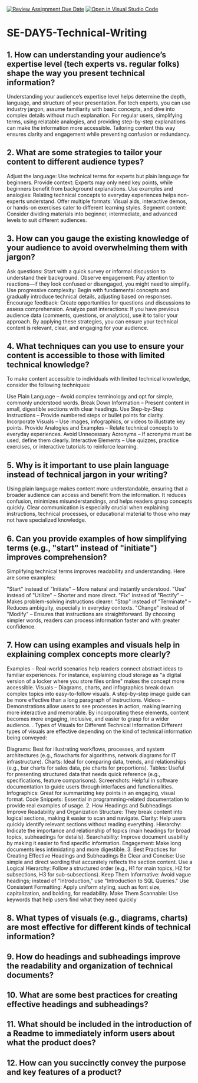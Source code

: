 [![Review Assignment Due Date](https://classroom.github.com/assets/deadline-readme-button-22041afd0340ce965d47ae6ef1cefeee28c7c493a6346c4f15d667ab976d596c.svg)](https://classroom.github.com/a/zsAR-pyY)
[![Open in Visual Studio Code](https://classroom.github.com/assets/open-in-vscode-2e0aaae1b6195c2367325f4f02e2d04e9abb55f0b24a779b69b11b9e10269abc.svg)](https://classroom.github.com/online_ide?assignment_repo_id=18456679&assignment_repo_type=AssignmentRepo)
# SE-DAY5-Technical-Writing
## 1. How can understanding your audience’s expertise level (tech experts vs. regular folks) shape the way you present technical information?

Understanding your audience’s expertise level helps determine the depth, language, and structure of your presentation. For tech experts, you can use industry jargon, assume familiarity with basic concepts, and dive into complex details without much explanation. For regular users, simplifying terms, using relatable analogies, and providing step-by-step explanations can make the information more accessible. Tailoring content this way ensures clarity and engagement while preventing confusion or redundancy.


## 2. What are some strategies to tailor your content to different audience types?

Adjust the language: Use technical terms for experts but plain language for beginners.
Provide context: Experts may only need key points, while beginners benefit from background explanations.
Use examples and analogies: Relating technical concepts to everyday experiences helps non-experts understand.
Offer multiple formats: Visual aids, interactive demos, or hands-on exercises cater to different learning styles.
Segment content: Consider dividing materials into beginner, intermediate, and advanced levels to suit different audiences.
## 3. How can you gauge the existing knowledge of your audience to avoid overwhelming them with jargon?

Ask questions: Start with a quick survey or informal discussion to understand their background.
Observe engagement: Pay attention to reactions—if they look confused or disengaged, you might need to simplify.
Use progressive complexity: Begin with fundamental concepts and gradually introduce technical details, adjusting based on responses.
Encourage feedback: Create opportunities for questions and discussions to assess comprehension.
Analyze past interactions: If you have previous audience data (comments, questions, or analytics), use it to tailor your approach.
By applying these strategies, you can ensure your technical content is relevant, clear, and engaging for your audience.
## 4. What techniques can you use to ensure your content is accessible to those with limited technical knowledge?

To make content accessible to individuals with limited technical knowledge, consider the following techniques:

Use Plain Language – Avoid complex terminology and opt for simple, commonly understood words.
Break Down Information – Present content in small, digestible sections with clear headings.
Use Step-by-Step Instructions – Provide numbered steps or bullet points for clarity.
Incorporate Visuals – Use images, infographics, or videos to illustrate key points.
Provide Analogies and Examples – Relate technical concepts to everyday experiences.
Avoid Unnecessary Acronyms – If acronyms must be used, define them clearly.
Interactive Elements – Use quizzes, practice exercises, or interactive tutorials to reinforce learning.
## 5. Why is it important to use plain language instead of technical jargon in your writing?

Using plain language makes content more understandable, ensuring that a broader audience can access and benefit from the information. It reduces confusion, minimizes misunderstandings, and helps readers grasp concepts quickly. Clear communication is especially crucial when explaining instructions, technical processes, or educational material to those who may not have specialized knowledge.

## 6. Can you provide examples of how simplifying terms (e.g., "start" instead of "initiate") improves comprehension?

Simplifying technical terms improves readability and understanding. Here are some examples:

"Start" instead of "Initiate" – More natural and instantly understood.
"Use" instead of "Utilize" – Shorter and more direct.
"Fix" instead of "Rectify" – Makes problem-solving instructions clearer.
"Stop" instead of "Terminate" – Reduces ambiguity, especially in everyday contexts.
"Change" instead of "Modify" – Ensures that instructions are straightforward.
By choosing simpler words, readers can process information faster and with greater confidence.
## 7. How can using examples and visuals help in explaining complex concepts more clearly?

Examples – Real-world scenarios help readers connect abstract ideas to familiar experiences. For instance, explaining cloud storage as "a digital version of a locker where you store files online" makes the concept more accessible.
Visuals – Diagrams, charts, and infographics break down complex topics into easy-to-follow visuals. A step-by-step image guide can be more effective than a long paragraph of instructions.
Videos – Demonstrations allow users to see processes in action, making learning more interactive and memorable.
By incorporating these elements, content becomes more engaging, inclusive, and easier to grasp for a wider audience.
. Types of Visuals for Different Technical Information
Different types of visuals are effective depending on the kind of technical information being conveyed:

Diagrams: Best for illustrating workflows, processes, and system architectures (e.g., flowcharts for algorithms, network diagrams for IT infrastructure).
Charts: Ideal for comparing data, trends, and relationships (e.g., bar charts for sales data, pie charts for proportions).
Tables: Useful for presenting structured data that needs quick reference (e.g., specifications, feature comparisons).
Screenshots: Helpful in software documentation to guide users through interfaces and functionalities.
Infographics: Great for summarizing key points in an engaging, visual format.
Code Snippets: Essential in programming-related documentation to provide real examples of usage.
2. How Headings and Subheadings Improve Readability and Organization
Structure: They break content into logical sections, making it easier to scan and navigate.
Clarity: Help users quickly identify relevant sections without reading everything.
Hierarchy: Indicate the importance and relationship of topics (main headings for broad topics, subheadings for details).
Searchability: Improve document usability by making it easier to find specific information.
Engagement: Make long documents less intimidating and more digestible.
3. Best Practices for Creating Effective Headings and Subheadings
Be Clear and Concise: Use simple and direct wording that accurately reflects the section content.
Use a Logical Hierarchy: Follow a structured order (e.g., H1 for main topics, H2 for subsections, H3 for sub-subsections).
Keep Them Informative: Avoid vague headings; instead of "Introduction," use "Introduction to SQL Queries."
Use Consistent Formatting: Apply uniform styling, such as font size, capitalization, and bolding, for readability.
Make Them Scannable: Use keywords that help users find what they need quickly

## 8. What types of visuals (e.g., diagrams, charts) are most effective for different kinds of technical information?
## 9. How do headings and subheadings improve the readability and organization of technical documents?
## 10. What are some best practices for creating effective headings and subheadings?
## 11. What should be included in the introduction of a Readme to immediately inform users about what the product does?
## 12. How can you succinctly convey the purpose and key features of a product?
